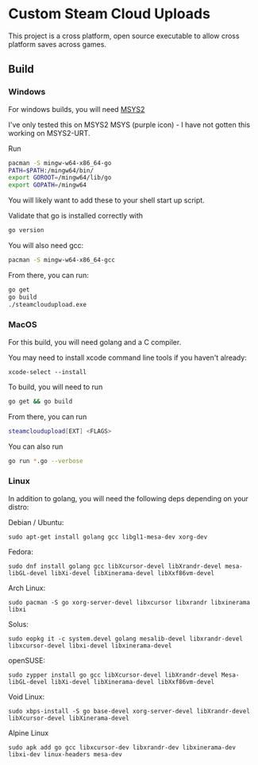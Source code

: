 # Custom Steam Cloud Uploads
This project is a cross platform, open source executable to allow cross platform saves across games. 

## Build

### Windows

For windows builds, you will need [MSYS2](https://www.msys2.org/)

I've only tested this on MSYS2 MSYS (purple icon) - I have not gotten this working on MSYS2-URT. 

Run
```bash
pacman -S mingw-w64-x86_64-go
PATH=$PATH:/mingw64/bin/
export GOROOT=/mingw64/lib/go
export GOPATH=/mingw64
```

You will likely want to add these to your shell start up script.

Validate that go is installed correctly with
```bash
go version
```

You will also need gcc:
```bash
pacman -S mingw-w64-x86_64-gcc
```

From there, you can run:
```bash
go get
go build
./steamcloudupload.exe
```


### MacOS

For this build, you will need golang and a C compiler. 

You may need to install xcode command line tools if you haven't already:

`xcode-select --install`

To build, you will need to run 
```bash
go get && go build
```

From there, you can run 
```bash
steamcloudupload[EXT] <FLAGS>
```

You can also run 
```bash
go run *.go --verbose
```

### Linux

In addition to golang, you will need the following deps depending on your distro:

Debian / Ubuntu: 
```
sudo apt-get install golang gcc libgl1-mesa-dev xorg-dev
```

Fedora: 
```
sudo dnf install golang gcc libXcursor-devel libXrandr-devel mesa-libGL-devel libXi-devel libXinerama-devel libXxf86vm-devel
```

Arch Linux: 
```
sudo pacman -S go xorg-server-devel libxcursor libxrandr libxinerama libxi
```

Solus: 
```
sudo eopkg it -c system.devel golang mesalib-devel libxrandr-devel libxcursor-devel libxi-devel libxinerama-devel
```

openSUSE: 
```
sudo zypper install go gcc libXcursor-devel libXrandr-devel Mesa-libGL-devel libXi-devel libXinerama-devel libXxf86vm-devel
```

Void Linux: 
```
sudo xbps-install -S go base-devel xorg-server-devel libXrandr-devel libXcursor-devel libXinerama-devel
```

Alpine Linux 
```
sudo apk add go gcc libxcursor-dev libxrandr-dev libxinerama-dev libxi-dev linux-headers mesa-dev
```
